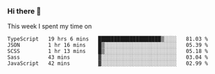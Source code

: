 ### Hi there 👋

<!--
**qiruohan/qiruohan** is a ✨ _special_ ✨ repository because its `README.md` (this file) appears on your GitHub profile.

Here are some ideas to get you started:

- 🔭 I’m currently working on ...
- 🌱 I’m currently learning ...
- 👯 I’m looking to collaborate on ...
- 🤔 I’m looking for help with ...
- 💬 Ask me about ...
- 📫 How to reach me: ...
- 😄 Pronouns: ...
- ⚡ Fun fact: ...
-->

This week I spent my time on 
<!--START_SECTION:waka-->
```text
TypeScript   19 hrs 6 mins   ████████████████████▒░░░░   81.03 % 
JSON         1 hr 16 mins    █▒░░░░░░░░░░░░░░░░░░░░░░░   05.39 % 
SCSS         1 hr 13 mins    █▒░░░░░░░░░░░░░░░░░░░░░░░   05.18 % 
Sass         43 mins         ▓░░░░░░░░░░░░░░░░░░░░░░░░   03.04 % 
JavaScript   42 mins         ▓░░░░░░░░░░░░░░░░░░░░░░░░   02.99 % 
```
<!--END_SECTION:waka-->
